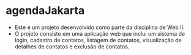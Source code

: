 # agendaJakarta
- Este é um projeto desenvolvido como parte da disciplina de Web II. 
- O projeto consiste em uma aplicação web que inclui um sistema de login, cadastro de contatos, listagem de contatos, visualização de detalhes de contatos e exclusão de contatos.
